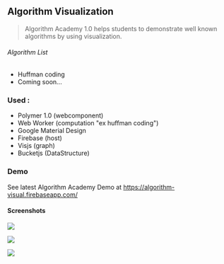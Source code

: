 
## Algorithm Visualization

> Algorithm Academy 1.0 helps students to demonstrate well known algorithms by using visualization.
###### Algorithm List
* Huffman coding
* Coming soon... 


### Used :
* Polymer 1.0 (webcomponent)
* Web Worker (computation "ex huffman coding")
* Google Material Design
* Firebase (host)
* Visjs (graph)
* Bucketjs (DataStructure)

### Demo
See latest Algorithm Academy Demo at https://algorithm-visual.firebaseapp.com/

#### Screenshots

![](https://lh3.googleusercontent.com/a5O8kSs75nSXWHT_8hBbXr6PVtAvVOe99oZdHKGF8fDLgaOgTtE-d34X-y8tVmU3gWpa-zeF92Y4S4Nx3g6kOmDYEVbaLaZtiwrt28qG2dSai2TG62R5hsOkupKcMxwAi80j6dZGlYCUH6HkCcOpGmhns7fi6ftH0iMXD58MGekB7eo-_lKWJASWBqOt0MFV6uistmx9xVOogrhdh4EwneqRYL1rrSx9S3H01rKB5YJaeHbW9YM-IF35CQZuN3CM-c6QuqmPSY-2rpAmJsSTVCSbra4Voe8RQ0pUR_-KlOVjoTnmbB8w6c50JMmsgQwqdobNPBL7QTvbhuQTRedOfAl0CqF_-vVBGWwoTBuaeug28xh2EYCfBvG6cXYGT2K5nMFEEa-qxGQAdZkaKh4FdEHrZAvLCW36FQbG-hIy7HP3qfS8C9KWs8p1ULkqpLrBiAUlU9g18LU4d6wVcdM2NLZsM4GKkXgFEX5DZm8CaA9Zghp1-IWIZnmuOyzOM65S0TOb8ez6qQmmnKQ4-h9nab5sYZK1guyzmeUcUi3ajwSa2GIbjN1f3j8_yUY6yyGEHXo=w2878-h1610-no)

![](https://lh3.googleusercontent.com/LMFdLcXxnQoV-_1Tak0Qp6Ab_uECbDdmVPCDVURRwaxctfjXrIzZYaWcxpL5pmHa7pM4ETOBgHNlo_Q3pb0lD_hdiU-OFsgMYW5e4tJZ1iR79qun6bgE7IXULHJ7HkQ1a8fUFj12ifgtJq8UqkB-lBYpbij8xflkxsqgOrWtxRD38lgrHIAZSdU4e9mGgjMODcEW0PLQactJLH5hYUy3bnU2aeEUYEpeZdqHlPtZhrZNmCaXnXlL5U7BcZRC3QNt3353nxH1MAwlJhx39S-v5NdotBnnHrxRMTRYLpIhi09SKSZsNI5mBuaFGY_SZlHAd2XkEXZkVaCvQe-hQulQw-2--dJ4p8mrH9VZ0ZLIQ8nBmLvrURxwZ3WkQP2w1dQ7RF22cZ6uQoqWUZm-7Rffa6D-aD_yDtSD5Eog5MGb-lyiEaqVwssD0Y_LoUN08isdbljGLL63LDdIaDXFkLW3vPV1pMRvDm2QtN8Zr_yoBfOHSz1Y2pH3QONSMlKK_8HGkuXef0x6F09rlyRVxe4X32-EYy6CFsPzoyuKAt-e8qKkdrS3PBY2eLGNmmfgQI1_2mk=w2878-h1610-no)

![](https://lh3.googleusercontent.com/fRxwqB0USdIesBQArJjlJWmrUXqOSV96zvwHuWRHIz9JzeqtpgSMVNehsCSq7g7glpu80n59FXP_ugqhn4noPnroZQwLEP-ebM3XnyG2TMme2TVCKOKrEmuys8UacLbahMydI-dhkQ-QLUjFu61aBiC28U2pxbvr4kS276VvYz7Jp_kAM9_-yCaDsO1bihnq_4nlxKn5KuUicBPMC1Wt38GAofHA37WjsLUyXXfIyrQKMAgrQst8qvbVOXSGcVXaXc2Tz4yi3aYGglSRWUTFxpzB4JXNYR-eBcXiSxk_nGGxrgjdExfloLO05XBn5rJqpIjQGB5rO3o74JNGjCpMuhkE_nkQMGbJscW_dykoxuD0rXFgYBvUuNZYGFhwmabL-xXGTEnvL4XdzhL6EepKiB1Ee_kRtP6O77rfsuUYi4RVqCWIWnhyZOLWO8yIPON73WrmgNvWr94v6SiFYw6HIHb3v0ioKZcV2Q1FcmZsoYbGjKx-oryXJFmyE8mC35ZmaOyNResPX0OXt_B-kIDeu9G3Qbzin5F2oC6xJl2BBpifXVoTrE0b2RUtJ8ct_tyiaQA=w2876-h1610-no)


